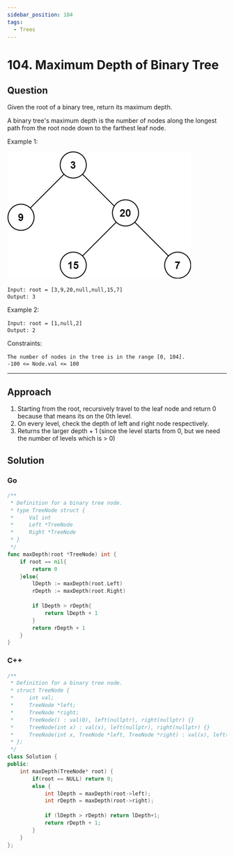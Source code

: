 ```yaml
---
sidebar_position: 104
tags:
  - Trees
---
```


# 104. Maximum Depth of Binary Tree

## Question 

Given the root of a binary tree, return its maximum depth.

A binary tree's maximum depth is the number of nodes along the longest path from the root node down to the farthest leaf node.

Example 1:

![PascalTriangleAnimated](../../assets/104.jpeg)

```
Input: root = [3,9,20,null,null,15,7]
Output: 3
```
Example 2:
```
Input: root = [1,null,2]
Output: 2
```

Constraints:
```
The number of nodes in the tree is in the range [0, 104].
-100 <= Node.val <= 100
```

---

## Approach

1. Starting from the root, recursively travel to the leaf node and return 0 because that means its on the 0th level.
2. On every level, check the depth of left and right node respectively.
3. Returns the larger depth + 1 (since the level starts from 0, but we need the number of levels which is > 0)

## Solution
### Go
```go
/**
 * Definition for a binary tree node.
 * type TreeNode struct {
 *     Val int
 *     Left *TreeNode
 *     Right *TreeNode
 * }
 */
func maxDepth(root *TreeNode) int {
    if root == nil{
        return 0
    }else{
        lDepth := maxDepth(root.Left)
        rDepth := maxDepth(root.Right)
        
        if lDepth > rDepth{
            return lDepth + 1
        }
        return rDepth + 1
    }
}
```
### C++
```cpp
/**
 * Definition for a binary tree node.
 * struct TreeNode {
 *     int val;
 *     TreeNode *left;
 *     TreeNode *right;
 *     TreeNode() : val(0), left(nullptr), right(nullptr) {}
 *     TreeNode(int x) : val(x), left(nullptr), right(nullptr) {}
 *     TreeNode(int x, TreeNode *left, TreeNode *right) : val(x), left(left), right(right) {}
 * };
 */
class Solution {
public:
    int maxDepth(TreeNode* root) {
        if(root == NULL) return 0;
        else {
            int lDepth = maxDepth(root->left);
            int rDepth = maxDepth(root->right);

            if (lDepth > rDepth) return lDepth+1;
            return rDepth + 1;
        }
    }
};
```